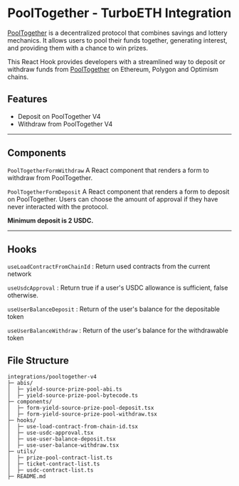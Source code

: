 # PoolTogether - TurboETH Integration

[PoolTogether](https://pooltogether.com/) is a decentralized protocol that combines savings and lottery mechanics. It allows users to pool their funds together, generating interest, and providing them with a chance to win prizes.

This React Hook provides developers with a streamlined way to deposit or withdraw funds from [PoolTogether](https://pooltogether.com/) on Ethereum, Polygon and Optimism chains.


## Features

- Deposit on PoolTogether V4
- Withdraw from PoolTogether V4

---

## Components
`PoolTogetherFormWithdraw`
A React component that renders a form to withdraw from PoolTogether.

`PoolTogetherFormDeposit`
A React component that renders a form to deposit on PoolTogether.
Users can choose the amount of approval if they have never interacted with the protocol.

**Minimum deposit is 2 USDC.**

---

## Hooks
`useLoadContractFromChainId` :  Return used contracts from the current network

`useUsdcApproval` :  Return true if a user's USDC allowance is sufficient, false otherwise.

`useUserBalanceDeposit` :  Return of the user's balance for the depositable token

`useUserBalanceWithdraw` :  Return of the user's balance for the withdrawable token




## File Structure
```
integrations/pooltogether-v4
├─ abis/
│  ├─ yield-source-prize-pool-abi.ts
│  ├─ yield-source-prize-pool-bytecode.ts
├─ components/
│  ├─ form-yield-source-prize-pool-deposit.tsx
│  ├─ form-yield-source-prize-pool-withdraw.tsx
├─ hooks/
│  ├─ use-load-contract-from-chain-id.tsx
│  ├─ use-usdc-approval.tsx
│  ├─ use-user-balance-deposit.tsx
│  ├─ use-user-balance-withdraw.tsx
├─ utils/
│  ├─ prize-pool-contract-list.ts
│  ├─ ticket-contract-list.ts
│  ├─ usdc-contract-list.ts
├─ README.md
```